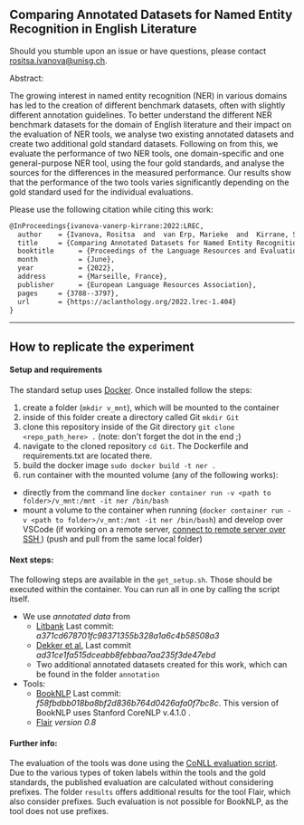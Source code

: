 ## Comparing Annotated Datasets for Named Entity Recognition in English Literature

Should you stumble upon an issue or have questions, please contact [rositsa.ivanova@unisg.ch](rositsa.ivanova@unisg.ch).

Abstract:

The growing interest in named entity recognition (NER) in various domains has led to the creation of different benchmark datasets, often with slightly different annotation guidelines. To better understand the different NER benchmark datasets for the domain of English literature and their impact on the evaluation of NER tools, we analyse two existing annotated datasets and create two additional gold standard datasets. Following on from this, we evaluate the performance of two NER tools, one domain-specific and one general-purpose NER tool, using the four gold standards, and analyse the sources for the differences in the measured performance. Our results show that the performance of the two tools varies significantly depending on the gold standard used for the individual evaluations. 

Please use the following citation while citing this work:
```latex
@InProceedings{ivanova-vanerp-kirrane:2022:LREC,
  author    = {Ivanova, Rositsa  and  van Erp, Marieke  and  Kirrane, Sabrina},
  title     = {Comparing Annotated Datasets for Named Entity Recognition in English Literature},
  booktitle      = {Proceedings of the Language Resources and Evaluation Conference},
  month          = {June},
  year           = {2022},
  address        = {Marseille, France},
  publisher      = {European Language Resources Association},
  pages     = {3788--3797},
  url       = {https://aclanthology.org/2022.lrec-1.404}
}
```

---------
## How to replicate the experiment

#### Setup and requirements
The standard setup uses [Docker](https://docs.docker.com/get-docker/). Once installed follow the steps:
1. create a folder (`mkdir v_mnt`), which will be mounted to the container
2. inside of this folder create a directory called Git `mkdir Git`
3. clone this repository inside of the Git directory `git clone <repo_path_here> .` (note: don't forget the dot in the end ;)
4. navigate to the cloned repository `cd Git`. The Dockerfile and requirements.txt are located there.
5. build the docker image `sudo docker build -t ner .`
6. run container with the mounted volume (any of the following works):
* directly from the command line `docker container run -v <path to  folder>/v_mnt:/mnt -it ner /bin/bash`
* mount a volume to the container when running (`docker container run -v <path to folder>/v_mnt:/mnt -it ner /bin/bash`) and develop over VSCode (if working on a remote server, [connect to remote server over SSH ](https://code.visualstudio.com/docs/remote/ssh) ) (push and pull from the same local folder)

#### Next steps:
The following steps are available in the `get_setup.sh`. Those should be executed within the container. You can run all in one by calling the script itself.
* We use *annotated data* from
    * [Litbank](https://github.com/dbamman/litbank) Last commit: *a371cd678701fc98371355b328a1a6c4b58508a3*
    * [Dekker et al.](https://github.com/Niels-Dekker/Out-with-the-Old-and-in-with-the-Novel) Last commit *ad31ce1fa515dceabb8febbaa7aa235f3de47ebd*
    * Two additional annotated datasets created for this work, which can be found in the folder `annotation`
* Tools:
    * [BookNLP](https://github.com/dbamman/book-nlp) Last commit: *f58fbdbb018ba8bf2d836b764d0426afa0f7bc8c*. This version of BookNLP uses Stanford CoreNLP v.4.1.0 . 
    * [Flair](https://github.com/flairNLP/flair) *version 0.8*

#### Further info:
The evaluation of the tools was done using the [CoNLL evaluation script](https://www.clips.uantwerpen.be/conll2003/ner/bin/conlleval). Due to the various types of token labels within the tools and the gold standards, the published evaluation are calculated without considering prefixes. The folder `results` offers additional results for the tool Flair, which also consider prefixes. Such evaluation is not possible for BookNLP, as the tool does not use prefixes.
